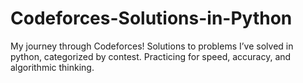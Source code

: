 # Codeforces-Solutions-in-Python
 My journey through Codeforces! Solutions to problems I’ve solved in python, categorized by contest. Practicing for speed, accuracy, and algorithmic thinking.
